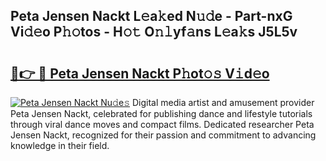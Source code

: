 ## Peta Jensen Nackt L𝚎a𝚔ed N𝚞𝚍e - Part-nxG Vi𝚍𝚎o P𝚑𝚘tos - H𝚘𝚝 O𝚗𝚕yf𝚊ns L𝚎a𝚔s J5L5v

# <h2><a href="http://kfe9sxr.oniu.top/?m=Peta+Jensen+Nackt">🔗👉 🔴 Peta Jensen Nackt P𝚑ot𝚘𝚜 V𝚒d𝚎o</a></h2>

[![Peta Jensen Nackt Nu𝚍e𝚜](https://i.imgur.com/0qMVB7G.gif)](http://kfe9sxr.oniu.top/?m=Peta+Jensen+Nackt)
Digital media artist and amusement provider Peta Jensen Nackt, celebrated for publishing dance and lifestyle tutorials through viral dance moves and compact films. Dedicated researcher Peta Jensen Nackt, recognized for their passion and commitment to advancing knowledge in their field.  
